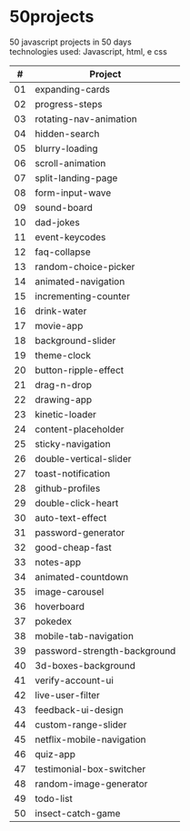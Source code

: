 # 50projects

50 javascript projects in 50 days <br>
technologies used: Javascript, html, e css

| # | Project |
| --- | --- |
| 01 | expanding-cards |
| 02 | progress-steps |
| 03 | rotating-nav-animation |
| 04 | hidden-search |
| 05 | blurry-loading |
| 06 | scroll-animation |
| 07 | split-landing-page |
| 08 | form-input-wave |
| 09 | sound-board |
| 10 | dad-jokes |
| 11 | event-keycodes |
| 12 | faq-collapse |
| 13 | random-choice-picker |
| 14 | animated-navigation |
| 15 | incrementing-counter |
| 16 | drink-water |
| 17 | movie-app |
| 18 | background-slider |
| 19 | theme-clock |
| 20 | button-ripple-effect |
| 21 | drag-n-drop |
| 22 | drawing-app |
| 23 | kinetic-loader |
| 24 | content-placeholder |
| 25 | sticky-navigation |
| 26 | double-vertical-slider |
| 27 | toast-notification |
| 28 | github-profiles |
| 29 | double-click-heart |
| 30 | auto-text-effect |
| 31 | password-generator |
| 32 | good-cheap-fast |
| 33 | notes-app |
| 34 | animated-countdown |
| 35 | image-carousel |
| 36 | hoverboard |
| 37 | pokedex |
| 38 | mobile-tab-navigation |
| 39 | password-strength-background |
| 40 | 3d-boxes-background |
| 41 | verify-account-ui |
| 42 | live-user-filter |
| 43 | feedback-ui-design |
| 44 | custom-range-slider |
| 45 | netflix-mobile-navigation |
| 46 | quiz-app |
| 47 | testimonial-box-switcher |
| 48 | random-image-generator |
| 49 | todo-list |
| 50 | insect-catch-game |
